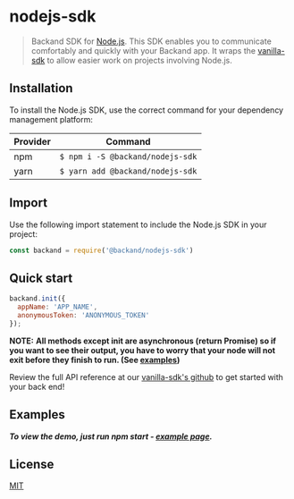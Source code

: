 nodejs-sdk
===
>  Backand SDK for [Node.js](https://nodejs.org/).
This SDK enables you to communicate comfortably and quickly with your Backand app.
It wraps the [vanilla-sdk](https://github.com/backand/vanilla-sdk) to allow easier work on projects involving Node.js.


## Installation
To install the Node.js SDK, use the correct command for your dependency management platform:

| Provider | Command |
| -------- | ------- |
| npm | `$ npm i -S @backand/nodejs-sdk` |
| yarn | `$ yarn add @backand/nodejs-sdk` |


## Import
Use the following import statement to include the Node.js SDK in your project:

```javascript
const backand = require('@backand/nodejs-sdk')
```


## Quick start
```javascript
backand.init({
  appName: 'APP_NAME',
  anonymousToken: 'ANONYMOUS_TOKEN'
});
```
**NOTE:**
**All methods except init are asynchronous (return Promise) so if you want to see their output, you have to worry that your node will not exit before they finish to run. (See [examples](https://github.com/backand/nodejs-sdk#examples))**

Review the full API reference at our [vanilla-sdk's github](https://github.com/backand/vanilla-sdk) to get started with your back end!


## Examples
***To view the demo, just run npm start - [example page](https://github.com/backand/nodejs-sdk/blob/master/example/).***


## License

  [MIT](LICENSE)
